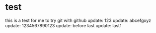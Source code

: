 # test
this is a test for me to try git with github
update: 123
update: abcefgxyz
update: 1234567890123
update: before last
update: last1
